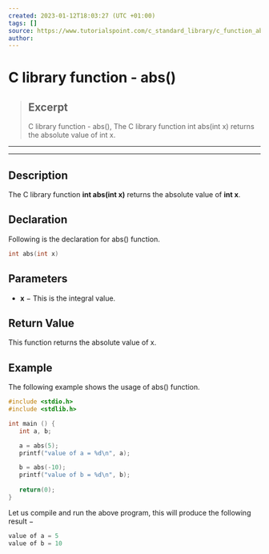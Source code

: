 ```yaml
---
created: 2023-01-12T18:03:27 (UTC +01:00)
tags: []
source: https://www.tutorialspoint.com/c_standard_library/c_function_abs.htm
author: 
---
```


# C library function - abs()

> ## Excerpt
> C library function - abs(),  The C library function int abs(int x) returns the absolute value of int x.

---
---

  

## Description

The C library function **int abs(int x)** returns the absolute value of **int x**.

## Declaration

Following is the declaration for abs() function.

```c
int abs(int x)
```

## Parameters

-   **x** − This is the integral value.
    

## Return Value

This function returns the absolute value of x.

## Example

The following example shows the usage of abs() function.

```c
#include <stdio.h>
#include <stdlib.h>

int main () {
   int a, b;

   a = abs(5);
   printf("value of a = %d\n", a);

   b = abs(-10);
   printf("value of b = %d\n", b);
   
   return(0);
}
```

Let us compile and run the above program, this will produce the following result −

```c
value of a = 5
value of b = 10

```


